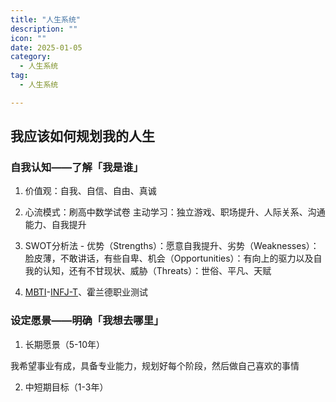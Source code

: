 ```yaml
---
title: "人生系统"
description: ""
icon: ""
date: 2025-01-05
category:
  - 人生系统
tag:
  - 人生系统

---
```


## 我应该如何规划我的人生

### 自我认知——了解「我是谁」

1. 价值观：自我、自信、自由、真诚

2. 心流模式：刷高中数学试卷 主动学习：独立游戏、职场提升、人际关系、沟通能力、自我提升

3. SWOT分析法 - 优势（Strengths）：愿意自我提升、劣势（Weaknesses）：脸皮薄，不敢讲话，有些自卑、机会（Opportunities）：有向上的驱力以及自我的认知，还有不甘现状、威胁（Threats）：世俗、平凡、天赋

4. [MBTI](https://www.16personalities.com/ch/)-[INFJ-T](https://www.16personalities.com/ch/infj-%E4%BA%BA%E6%A0%BC)、霍兰德职业测试

### 设定愿景——明确「我想去哪里」

1. 长期愿景（5-10年）
  
我希望事业有成，具备专业能力，规划好每个阶段，然后做自己喜欢的事情

2. 中短期目标（1-3年）